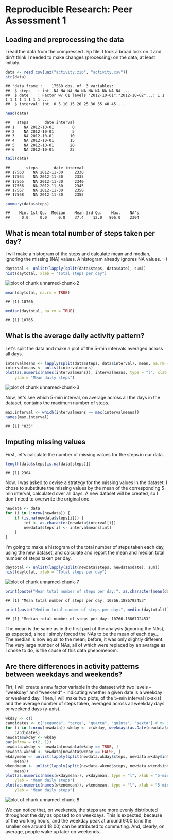 # Reproducible Research: Peer Assessment 1


## Loading and preprocessing the data
I read the data from the compressed .zip file. I took a broad look on it and din't
think I needed to make changes (processing) on the data, at least initialy.

```r
data <- read.csv(unz("activity.zip", "activity.csv"))
str(data)
```

```
## 'data.frame':	17568 obs. of  3 variables:
##  $ steps   : int  NA NA NA NA NA NA NA NA NA NA ...
##  $ date    : Factor w/ 61 levels "2012-10-01","2012-10-02",..: 1 1 1 1 1 1 1 1 1 1 ...
##  $ interval: int  0 5 10 15 20 25 30 35 40 45 ...
```

```r
head(data)
```

```
##   steps       date interval
## 1    NA 2012-10-01        0
## 2    NA 2012-10-01        5
## 3    NA 2012-10-01       10
## 4    NA 2012-10-01       15
## 5    NA 2012-10-01       20
## 6    NA 2012-10-01       25
```

```r
tail(data)
```

```
##       steps       date interval
## 17563    NA 2012-11-30     2330
## 17564    NA 2012-11-30     2335
## 17565    NA 2012-11-30     2340
## 17566    NA 2012-11-30     2345
## 17567    NA 2012-11-30     2350
## 17568    NA 2012-11-30     2355
```

```r
summary(data$steps)
```

```
##    Min. 1st Qu.  Median    Mean 3rd Qu.    Max.    NA's 
##     0.0     0.0     0.0    37.4    12.0   806.0    2304
```


## What is mean total number of steps taken per day?
I will make a histogram of the steps and calculate mean and median, ignoring the
missing (NA) values. A histogram already ignores NA values. :-)

```r
daytotal <- unlist(lapply(split(data$steps, data$date), sum))
hist(daytotal, xlab = "Total steps per day")
```

![plot of chunk unnamed-chunk-2](figure/unnamed-chunk-2.png) 

```r
mean(daytotal, na.rm = TRUE)
```

```
## [1] 10766
```

```r
median(daytotal, na.rm = TRUE)
```

```
## [1] 10765
```



## What is the average daily activity pattern?
Let's split the data and make a plot of the 5-min intervals averaged across all
days.

```r
intervalmeans <- lapply(split(data$steps, data$interval), mean, na.rm = TRUE)
intervalmeans <- unlist(intervalmeans)
plot(as.numeric(names(intervalmeans)), intervalmeans, type = "l", xlab = "5-min interval", 
    ylab = "Mean daily steps")
```

![plot of chunk unnamed-chunk-3](figure/unnamed-chunk-3.png) 

Now, let's see which 5-min interval, on average across all the days in the dataset, contains the maximum number of steps.

```r
max.interval <- which(intervalmeans == max(intervalmeans))
names(max.interval)
```

```
## [1] "835"
```


## Imputing missing values
First, let's calculate the number of missing values for the steps in our data.

```r
length(data$steps[is.na(data$steps)])
```

```
## [1] 2304
```

Now, I was asked to devise a strategy for the missing values in the dataset. I chose to substitute the missing values by the mean of the corresponding 5-min interval, calculated over all days. A new dataset will be created, so I don't need to overwrite the original one.

```r
newdata <- data
for (i in 1:nrow(newdata)) {
    if (is.na(newdata$steps[i])) {
        int <- as.character(newdata$interval[i])
        newdata$steps[i] <- intervalmeans[int]
    }
}
```

I'm going to make a histogram of the total number of steps taken each day, using the new dataset, and calculate and report the mean and median total number of steps taken per day.

```r
daytotal <- unlist(lapply(split(newdata$steps, newdata$date), sum))
hist(daytotal, xlab = "Total steps per day")
```

![plot of chunk unnamed-chunk-7](figure/unnamed-chunk-7.png) 

```r
print(paste("Mean total number of steps per day:", as.character(mean(daytotal))))
```

```
## [1] "Mean total number of steps per day: 10766.1886792453"
```

```r
print(paste("Median total number of steps per day:", median(daytotal)))
```

```
## [1] "Median total number of steps per day: 10766.1886792453"
```

The mean is the same as in the first part of the analysis (ignoring the NAs), as expected, since I simply forced the NAs to be the mean of each day... The median is now equal to the mean; before, it was only slightly different. The very large number of NAs, all of which were replaced by an avarage as I chose to do, is the cause of this data phenomenom.


## Are there differences in activity patterns between weekdays and weekends?
Firt, I will create a new factor variable in the dataset with two levels – “weekday” and “weekend” - indicating whether a given date is a weekday or weekend day. Then, I will make two plots, of the 5-min interval (x-axis) and the average number of steps taken, averaged across all weekday days or weekend days (y-axis).

```r
wkday <- c()
candidates <- c("segunda", "terça", "quarta", "quinta", "sexta") # my system is in Portuguese
for (i in 1:nrow(newdata)) wkday <- c(wkday, weekdays(as.Date(newdata$date[i])) %in% 
    candidates)
newdata$wkday <- wkday
par(mfrow = c(2, 1))
newdata.wkday <- newdata[newdata$wkday == TRUE, ]
newdata.wkend <- newdata[newdata$wkday == FALSE, ]
wkdaymean <- unlist(lapply(split(newdata.wkday$steps, newdata.wkday$interval), 
    mean))
wkendmean <- unlist(lapply(split(newdata.wkend$steps, newdata.wkend$interval), 
    mean))
plot(as.numeric(names(wkdaymean)), wkdaymean, type = "l", xlab = "5-min interval, weekdays", 
    ylab = "Mean daily steps")
plot(as.numeric(names(wkendmean)), wkendmean, type = "l", xlab = "5-min interval, weekend", 
    ylab = "Mean daily steps")
```

![plot of chunk unnamed-chunk-8](figure/unnamed-chunk-8.png) 

We can notice that, on weekends, the steps are more evenly distributed throughout the day as oposed to on weekdays. This is expected, because of the working hours, and the weekday peak at around 9:00 (and the smaller one around 18:00) can be attributed to commuting. And, clearly, on average, people wake up later on weekends...
